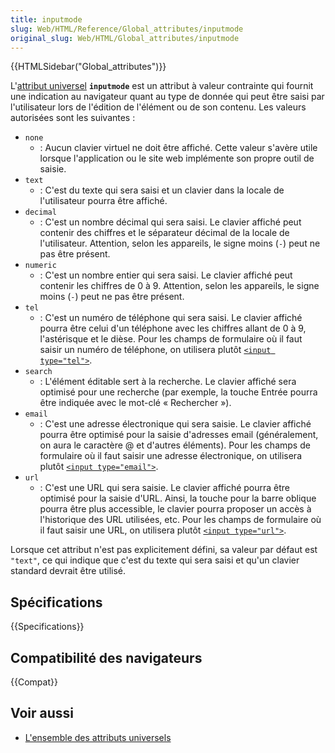 ```yaml
---
title: inputmode
slug: Web/HTML/Reference/Global_attributes/inputmode
original_slug: Web/HTML/Global_attributes/inputmode
---
```


{{HTMLSidebar("Global_attributes")}}

L'[attribut universel](/fr/docs/Web/HTML/Global_attributes) **`inputmode`** est un attribut à valeur contrainte qui fournit une indication au navigateur quant au type de donnée qui peut être saisi par l'utilisateur lors de l'édition de l'élément ou de son contenu. Les valeurs autorisées sont les suivantes :

- `none`
  - : Aucun clavier virtuel ne doit être affiché. Cette valeur s'avère utile lorsque l'application ou le site web implémente son propre outil de saisie.
- `text`
  - : C'est du texte qui sera saisi et un clavier dans la locale de l'utilisateur pourra être affiché.
- `decimal`
  - : C'est un nombre décimal qui sera saisi. Le clavier affiché peut contenir des chiffres et le séparateur décimal de la locale de l'utilisateur. Attention, selon les appareils, le signe moins (`-`) peut ne pas être présent.
- `numeric`
  - : C'est un nombre entier qui sera saisi. Le clavier affiché peut contenir les chiffres de 0 à 9. Attention, selon les appareils, le signe moins (`-`) peut ne pas être présent.
- `tel`
  - : C'est un numéro de téléphone qui sera saisi. Le clavier affiché pourra être celui d'un téléphone avec les chiffres allant de 0 à 9, l'astérisque et le dièse. Pour les champs de formulaire où il faut saisir un numéro de téléphone, on utilisera plutôt [`<input type="tel">`](/fr/docs/Web/HTML/Element/input/tel).
- `search`
  - : L'élément éditable sert à la recherche. Le clavier affiché sera optimisé pour une recherche (par exemple, la touche Entrée pourra être indiquée avec le mot-clé « Rechercher »).
- `email`
  - : C'est une adresse électronique qui sera saisie. Le clavier affiché pourra être optimisé pour la saisie d'adresses email (généralement, on aura le caractère @ et d'autres éléments). Pour les champs de formulaire où il faut saisir une adresse électronique, on utilisera plutôt [`<input type="email">`](/fr/docs/Web/HTML/Element/input/email).
- `url`
  - : C'est une URL qui sera saisie. Le clavier affiché pourra être optimisé pour la saisie d'URL. Ainsi, la touche pour la barre oblique pourra être plus accessible, le clavier pourra proposer un accès à l'historique des URL utilisées, etc. Pour les champs de formulaire où il faut saisir une URL, on utilisera plutôt [`<input type="url">`](/fr/docs/Web/HTML/Element/input/url).

Lorsque cet attribut n'est pas explicitement défini, sa valeur par défaut est `"text"`, ce qui indique que c'est du texte qui sera saisi et qu'un clavier standard devrait être utilisé.

## Spécifications

{{Specifications}}

## Compatibilité des navigateurs

{{Compat}}

## Voir aussi

- [L'ensemble des attributs universels](/fr/docs/Web/HTML/Global_attributes)
